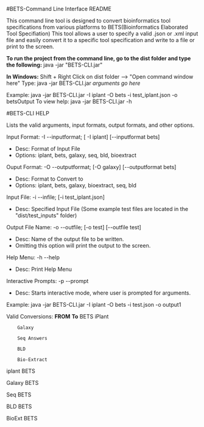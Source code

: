 #BETS-Command Line Interface README

This command line tool is designed to convert bioinformatics tool specifications from various platforms to BETS(Bioinformatics Elaborated Tool Specifiation)
This tool allows a user to specify a valid .json or .xml input file and easily convert it to a specific tool specification and write to a file or print to the screen.

**To run the project from the command line, go to the dist folder and
type the following:**
java -jar "BETS-CLI.jar" 

**In Windows:**
Shift + Right Click on dist folder --> "Open command window here"
Type: java -jar BETS-CLI.jar *arguments go here*

Example: java -jar BETS-CLI.jar  -I iplant -O bets -i test_iplant.json -o betsOutput
To view help: java -jar BETS-CLI.jar -h


#BETS-CLI HELP
 
Lists the valid arguments, input formats, output formats, and other options. 

Input Format: -I --inputformat; [ -I iplant] [--inputformat bets]
  * Desc: Format of Input File
  * Options: iplant, bets, galaxy, seq, bld, bioextract

Ouput Format: -O --outputformat; [-O galaxy] [--outputformat bets]
  * Desc: Format to Convert to
  * Options: iplant, bets, galaxy, bioextract, seq, bld

Input File: -i --infile; [-i test_iplant.json]
  * Desc: Specified Input File  (Some example test files are located in the "dist/test_inputs" folder)

Output File Name: -o --outfile; [-o test] [--outfile test]
  * Desc: Name of the output file to be written.
  * Omitting this option will print the output to the screen.

Help Menu: -h --help
  * Desc: Print Help Menu

Interactive Prompts: -p --prompt
  * Desc: Starts interactive mode, where user is prompted for arguments.

Example: java -jar BETS-CLI.jar  -I iplant -O bets -i test.json -o output1



Valid Conversions:
**FROM**	**To**
BETS		iPlant 

		Galaxy
		
		Seq Answers
		
		BLD
		
		Bio-Extract
		
iplant		BETS

Galaxy		BETS

Seq 		BETS

BLD			BETS

BioExt		BETS



